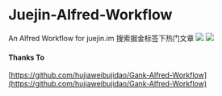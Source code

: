 # Juejin-Alfred-Workflow
An Alfred Workflow for juejin.im
 搜索掘金标签下热门文章
![](http://ww1.sinaimg.cn/mw690/6db4aff6gy1fm1f1oo5npj20ue0p6q8t.jpg)
![](http://ww1.sinaimg.cn/mw690/6db4aff6gy1fm1f23ruoyj20u60p2tea.jpg)

#### Thanks To
[https://github.com/hujiaweibujidao/Gank-Alfred-Workflow](https://github.com/hujiaweibujidao/Gank-Alfred-Workflow)
